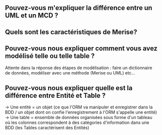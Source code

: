 ## Pouvez-vous m'expliquer la différence entre un UML et un MCD ?

## Quels sont les caractéristiques de Merise?

## Pouvez-vous nous expliquer comment vous avez modélisé telle ou telle table ?

Attente dans la réponse des étapes de modélisation : faire un dictionnaire de données, modéliser avec une méthode (Merise ou UML) etc...

## Pouvez-vous nous expliquer quelle est la différence entre Entité et Table ?
-> Une entité = un objet (ce que l'ORM va manipuler et enregistrer dans la BDD / un objet dont on confie l'enregistrement à l'ORM s'appelle une entité)
-> Une table = ensemble de données organisées sous forme d'un tableau où les colonnes correspondent à des catégories d'information dans une BDD (les Tables caractérisent des Entités)
